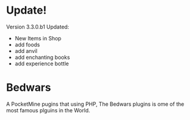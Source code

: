 # Update!
Version 3.3.0.b1 Updated:<br>
- New Items in Shop
- add foods
- add anvil
- add enchanting books
- add experience bottle
# Bedwars
A PocketMine pugins that using PHP, The Bedwars plugins is ome of the most famous plguins in the World.
